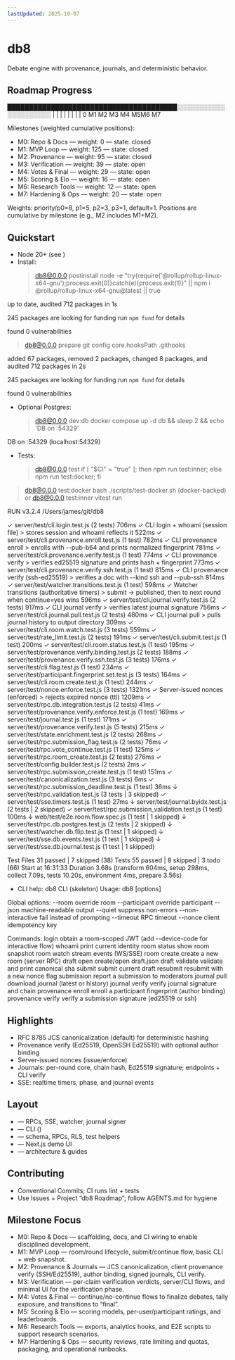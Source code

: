 ```yaml
---
lastUpdated: 2025-10-07
---
```


# db8

Debate engine with provenance, journals, and deterministic behavior.

## Roadmap Progress

███████████████████████████████████████░░░░░░░░░░░░░░░░░░░░░
| | | | | | | |
0 M1 M2 M3 M4 M5M6 M7

Milestones (weighted cumulative positions):

- M0: Repo & Docs — weight: 0 — state: closed
- M1: MVP Loop — weight: 125 — state: closed
- M2: Provenance — weight: 95 — state: closed
- M3: Verification — weight: 39 — state: open
- M4: Votes & Final — weight: 29 — state: open
- M5: Scoring & Elo — weight: 16 — state: open
- M6: Research Tools — weight: 12 — state: open
- M7: Hardening & Ops — weight: 20 — state: open

Weights: priority/p0=8, p1=5, p2=3, p3=1, default=1. Positions are cumulative by milestone (e.g., M2 includes M1+M2).

## Quickstart

- Node 20+ (see )
- Install:
  > db8@0.0.0 postinstall
  > node -e "try{require('@rollup/rollup-linux-x64-gnu');process.exit(0)}catch(e){process.exit(1)}" || npm i @rollup/rollup-linux-x64-gnu@latest || true

up to date, audited 712 packages in 1s

245 packages are looking for funding
run `npm fund` for details

found 0 vulnerabilities

> db8@0.0.0 prepare
> git config core.hooksPath .githooks

added 67 packages, removed 2 packages, changed 8 packages, and audited 712 packages in 2s

245 packages are looking for funding
run `npm fund` for details

found 0 vulnerabilities

- Optional Postgres:
  > db8@0.0.0 dev:db
  > docker compose up -d db && sleep 2 && echo 'DB on :54329'

DB on :54329 (localhost:54329)

- Tests:
  > db8@0.0.0 test
  > if [ "$CI" = "true" ]; then npm run test:inner; else npm run test:docker; fi

> db8@0.0.0 test:docker
> bash ./scripts/test-docker.sh (docker-backed) or
> db8@0.0.0 test:inner
> vitest run

RUN v3.2.4 /Users/james/git/db8

✓ server/test/cli.login.test.js (2 tests) 706ms
✓ CLI login + whoami (session file) > stores session and whoami reflects it 522ms
✓ server/test/cli.provenance.enroll.test.js (1 test) 782ms
✓ CLI provenance enroll > enrolls with --pub-b64 and prints normalized fingerprint 781ms
✓ server/test/cli.provenance.verify.test.js (1 test) 774ms
✓ CLI provenance verify > verifies ed25519 signature and prints hash + fingerprint 773ms
✓ server/test/cli.provenance.verify.ssh.test.js (1 test) 815ms
✓ CLI provenance verify (ssh-ed25519) > verifies a doc with --kind ssh and --pub-ssh 814ms
✓ server/test/watcher.transitions.test.js (1 test) 598ms
✓ Watcher transitions (authoritative timers) > submit -> published, then to next round when continue=yes wins 596ms
✓ server/test/cli.journal.verify.test.js (2 tests) 917ms
✓ CLI journal verify > verifies latest journal signature 756ms
✓ server/test/cli.journal.pull.test.js (2 tests) 480ms
✓ CLI journal pull > pulls journal history to output directory 309ms
✓ server/test/cli.room.watch.test.js (3 tests) 559ms
✓ server/test/rate_limit.test.js (2 tests) 191ms
✓ server/test/cli.submit.test.js (1 test) 200ms
✓ server/test/cli.room.status.test.js (1 test) 195ms
✓ server/test/provenance.verify.binding.test.js (2 tests) 188ms
✓ server/test/provenance.verify.ssh.test.js (3 tests) 176ms
✓ server/test/cli.flag.test.js (1 test) 234ms
✓ server/test/participant.fingerprint.set.test.js (3 tests) 164ms
✓ server/test/cli.room.create.test.js (1 test) 244ms
✓ server/test/nonce.enforce.test.js (3 tests) 1321ms
✓ Server-issued nonces (enforced) > rejects expired nonce (ttl) 1209ms
✓ server/test/rpc.db.integration.test.js (2 tests) 41ms
✓ server/test/provenance.verify.enforce.test.js (1 test) 169ms
✓ server/test/journal.test.js (1 test) 171ms
✓ server/test/provenance.verify.test.js (5 tests) 215ms
✓ server/test/state.enrichment.test.js (2 tests) 268ms
✓ server/test/rpc.submission_flag.test.js (2 tests) 76ms
✓ server/test/rpc.vote_continue.test.js (1 test) 125ms
✓ server/test/rpc.room_create.test.js (2 tests) 276ms
✓ server/test/config.builder.test.js (2 tests) 2ms
✓ server/test/rpc.submission_create.test.js (1 test) 151ms
✓ server/test/canonicalization.test.js (3 tests) 6ms
✓ server/test/rpc.submission_deadline.test.js (1 test) 36ms
↓ server/test/rpc.validation.test.js (3 tests | 3 skipped)
✓ server/test/sse.timers.test.js (1 test) 27ms
↓ server/test/journal.byidx.test.js (2 tests | 2 skipped)
✓ server/test/rpc.submission_validation.test.js (1 test) 100ms
↓ web/test/e2e.room.flow.spec.js (1 test | 1 skipped)
↓ server/test/rpc.db.postgres.test.js (2 tests | 2 skipped)
↓ server/test/watcher.db.flip.test.js (1 test | 1 skipped)
↓ server/test/sse.db.events.test.js (1 test | 1 skipped)
↓ server/test/sse.db.journal.test.js (1 test | 1 skipped)

Test Files 31 passed | 7 skipped (38)
Tests 55 passed | 8 skipped | 3 todo (66)
Start at 16:31:33
Duration 3.68s (transform 604ms, setup 298ms, collect 7.09s, tests 10.20s, environment 4ms, prepare 3.56s)

- CLI help: db8 CLI (skeleton)
  Usage: db8 <command> [options]

Global options:
--room <uuid> override room
--participant <uuid> override participant
--json machine-readable output
--quiet suppress non-errors
--non-interactive fail instead of prompting
--timeout <ms> RPC timeout
--nonce <id> client idempotency key

Commands:
login obtain a room-scoped JWT (add --device-code for interactive flow)
whoami print current identity
room status show room snapshot
room watch stream events (WS/SSE)
room create create a new room (server RPC)
draft open create/open draft.json
draft validate validate and print canonical sha
submit submit current draft
resubmit resubmit with a new nonce
flag submission report a submission to moderators
journal pull download journal (latest or history)
journal verify verify journal signature and chain
provenance enroll enroll a participant fingerprint (author binding)
provenance verify verify a submission signature (ed25519 or ssh)

## Highlights

- RFC 8785 JCS canonicalization (default) for deterministic hashing
- Provenance verify (Ed25519, OpenSSH Ed25519) with optional author binding
- Server-issued nonces (issue/enforce)
- Journals: per-round core, chain hash, Ed25519 signature; endpoints + CLI verify
- SSE: realtime timers, phase, and journal events

## Layout

- — RPCs, SSE, watcher, journal signer
- — CLI ()
- — schema, RPCs, RLS, test helpers
- — Next.js demo UI
- — architecture & guides

## Contributing

- Conventional Commits; CI runs lint + tests
- Use Issues + Project “db8 Roadmap”; follow AGENTS.md for hygiene

## Milestone Focus

- M0: Repo & Docs — scaffolding, docs, and CI wiring to enable disciplined development.
- M1: MVP Loop — room/round lifecycle, submit/continue flow, basic CLI + web snapshot.
- M2: Provenance & Journals — JCS canonicalization, client provenance verify (SSH/Ed25519), author binding, signed journals, CLI verify.
- M3: Verification — per-claim verification verdicts, server/CLI flows, and minimal UI for the verification phase.
- M4: Votes & Final — continue/no-continue flows to finalize debates, tally exposure, and transitions to “final”.
- M5: Scoring & Elo — scoring models, per-user/participant ratings, and leaderboards.
- M6: Research Tools — exports, analytics hooks, and E2E scripts to support research scenarios.
- M7: Hardening & Ops — security reviews, rate limiting and quotas, packaging, and operational runbooks.
